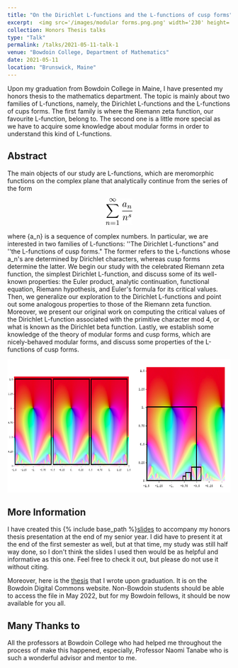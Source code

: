 ```yaml
---
title: "On the Dirichlet L-functions and the L-functions of cusp forms" 
excerpt:  <img src='/images/modular forms.png.png' width='230' height='170' align="right" hspace="20"> Upon my graduation from Bowdoin College in Maine, I have presented my honors thesis to the mathematics department. The topic is mainly about two families of L-functions, namely, the Dirichlet L-functions and the L-functions of cups forms. The first family is where the Riemann zeta function belong to while the second one is more special as we have to acquire some knowledge about modular forms to understand it.
collection: Honors Thesis talks
type: "Talk"
permalink: /talks/2021-05-11-talk-1
venue: "Bowdoin College, Department of Mathematics"
date: 2021-05-11
location: "Brunswick, Maine"
---
```


Upon my graduation from Bowdoin College in Maine, I have presented my honors thesis to the mathematics department. The topic is mainly about two families of L-functions, namely, the Dirichlet L-functions and the L-functions of cups forms. The first family is where the Riemann zeta function, our favourite L-function, belong to. The second one is a little more special as we have to acquire some knowledge about modular forms in order to understand this kind of L-functions.

**Abstract**
------

The main objects of our study are L-functions, which are meromorphic functions on the complex plane that analytically continue from the series of the form 

<p align="center">
  <img width="60" height="60" src="/images/latex1.png">
</p>

where {a_n} is a sequence of complex numbers. In particular, we are interested in two families of L-functions: ''The Dirichlet L-functions" and ''the L-functions of cusp forms." The former refers to the L-functions whose a_n's are determined by Dirichlet characters, whereas cusp forms determine the latter. We begin our study with the celebrated Riemann zeta function, the simplest Dirichlet L-function, and discuss some of its well-known properties: the Euler product, analytic continuation, functional equation, Riemann hypothesis, and Euler's formula for its critical values. Then, we generalize our exploration to the Dirichlet L-functions and point out some analogous properties to those of the Riemann zeta function. Moreover, we present our original work on computing the critical values of the Dirichlet L-function associated with the primitive character mod 4, or what is known as the Dirichlet beta function. Lastly, we establish some knowledge of the theory of modular forms and cusp forms, which are nicely-behaved modular forms, and discuss some properties of the L-functions of cusp forms.

<p align="center">
  <img width="600" height="300" src="/images/modular forms.png">
</p>

**More Information**
------

I have created this {% include base_path %}[slides](http://ploynawapan.github.io/files/Honorsthesis_Ploy.pdf) to accompany my honors thesis presentation at the end of my senior year. I did have to present it at the end of the first semester as well, but at that time, my study was still half way done, so I don't think the slides I used then would be as helpful and informative as this one. Feel free to check it out, but please do not use it without citing.

Moreover, here is the [thesis](https://digitalcommons.bowdoin.edu/honorsprojects/266/) that I wrote upon graduation. It is on the Bowdoin Digital Commons website. Non-Bowdoin students should be able to access the file in May 2022, but for my Bowdoin fellows, it should be now available for you all. 


**Many Thanks to**
------
All the professors at Bowdoin College who had helped me throughout the process of make this happened, especially, Professor Naomi Tanabe who is such a wonderful advisor and mentor to me. 



